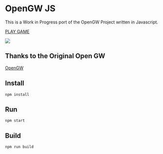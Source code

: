 
# OpenGW JS
This is a Work in Progress port of the OpenGW Project written in Javascript.

[PLAY GAME](https://clarkeadg.github.io/opengw-js/)

<img src="https://clarkeadg.github.io/opengw-js/screenshots/OpenGWJS_01.jpg">

## Thanks to the Original Open GW
[OpenGW](https://sourceforge.net/projects/opengw/)

## Install
```
npm install
```

## Run
```
npm start
```

## Build
```
npm run build
```
